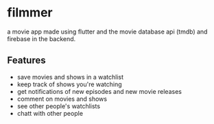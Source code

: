 # filmmer

a movie app made using flutter and the movie database api (tmdb) and firebase in the backend.

## Features

- save movies and shows in a watchlist
- keep track of shows you're watching
- get notifications of new episodes and new movie releases
- comment on movies and shows
- see other people's watchlists
- chatt with other people
